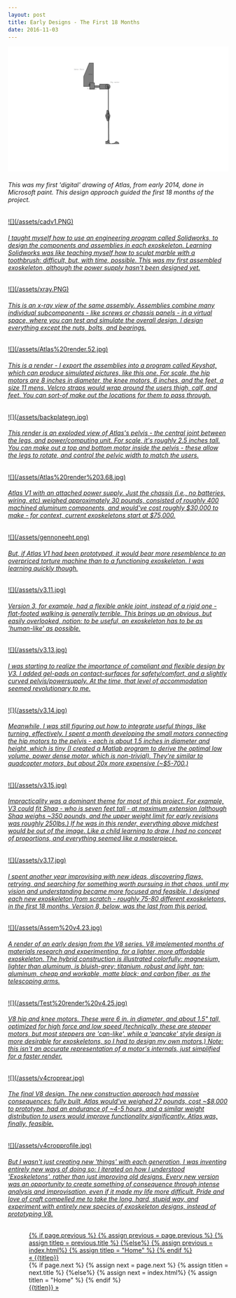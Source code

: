 ```yaml
---
layout: post
title: Early Designs - The First 18 Months 
date: 2016-11-03
---
```

<a href="/assets/progenitor.png" target="_blank">![](/assets/progenitor.png)</a>
<h6>This was my first 'digital' drawing of Atlas, from early 2014, done in Microsoft paint. This design approach guided the first 18 months of the project. </h6>
<a href="/assets/cadv1.PNG" target="_blank">![](/assets/cadv1.PNG)
<h6>I taught myself how to use an engineering program called Solidworks, to design the components and assemblies in each exoskeleton. Learning Solidworks was like teaching myself how to sculpt marble with a toothbrush: difficult, but, with time, possible. This was my first assembled exoskeleton, although the power supply hasn't been designed yet.</h6>
<a href="/assets/xray.PNG" target="_blank">![](/assets/xray.PNG)
<h6>This is an x-ray view of the same assembly. Assemblies combine many individual subcomponents - like screws or chassis panels - in a virtual space, where you can test and simulate the overall design. I design everything except the nuts, bolts, and bearings.</h6>
<a href="/assets/Atlas%20render.52.jpg" target="_blank">![](/assets/Atlas%20render.52.jpg)
<h6>This is a render - I export the assemblies into a program called Keyshot, which can produce simulated pictures, like this one. For scale, the hip motors are 8 inches in diameter, the knee motors, 6 inches, and the feet, a size 11 mens. Velcro straps would wrap around the users thigh, calf, and feet. You can sort-of make out the locations for them to pass through.</h6>
<a href="/assets/backplategn.jpg" target="_blank">![](/assets/backplategn.jpg)
<h6>This render is an exploded view of Atlas's pelvis - the central joint between the legs, and power/computing unit. For scale, it's roughly 2.5 inches tall. You can make out a top and bottom motor inside the pelvis - these allow the legs to rotate, and control the pelvic width to match the users.</h6>
<a href="/assets/Atlas%20render%203.68.jpg" target="_blank">![](/assets/Atlas%20render%203.68.jpg)
<h6>Atlas V1 with an attached power supply. Just the chassis (i.e., no batteries, wiring, etc) weighed approximately 30 pounds, consisted of roughly 400 machined aluminum components, and would've cost roughly $30,000 to make - for context, current exoskeletons start at $75,000. </h6>
<a href="/assets/gennoneeht.png" target="_blank">![](/assets/gennoneeht.png)
<h6>But, if Atlas V1 had been prototyped, it would bear more resemblence to an overpriced torture machine than to a functioning exoskeleton. I was learning quickly though. </h6>
<a href="/assets/v3.11.jpg" target="_blank">![](/assets/v3.11.jpg)
<h6>Version 3, for example, had a flexible ankle joint, instead of a rigid one - flat-footed walking is generally terrible. This brings up an obvious, but easily overlooked, notion: to be useful, an exoskeleton has to be as 'human-like' as possible.</h6>
<a href="/assets/v3.13.jpg" target="_blank">![](/assets/v3.13.jpg)
<h6>I was starting to realize the importance of compliant and flexible design by V3. I added gel-pads on contact-surfaces for safety/comfort, and a slightly curved pelvis/powersupply. At the time, that level of accommodation seemed revolutionary to me. </h6>
<a href="/assets/v3.14.jpg" target="_blank">![](/assets/v3.14.jpg)
<h6>Meanwhile, I was still figuring out how to integrate useful things, like turning, effectively. I spent a month developing the small motors connecting the hip motors to the pelvis - each is about 1.5 inches in diameter and height, which is tiny (I created a Matlab program to derive the optimal low volume, power dense motor, which is non-trivial). They're similar to quadcopter motors, but about 20x more expensive (~$5-700.)</h6>
<a href="/assets/v3.15.jpg" target="_blank">![](/assets/v3.15.jpg)
<h6>Impracticality was a dominant theme for most of this project. For example, V3 could fit Shaq - who is seven feet tall - at maximum extension (although Shaq weighs ~350 pounds, and the upper weight limit for early revisions was roughly 250lbs.) If he was in this render, everything above midchest would be out of the image. Like a child learning to draw, I had no concept of proportions, and everything seemed like a masterpiece.</h6>
<a href="/assets/v3.17.jpg" target="_blank">![](/assets/v3.17.jpg)
<h6>I spent another year improvising with new ideas, discovering flaws, retrying, and searching for something worth pursuing in that chaos, until my vision and understanding became more focused and feasible. I designed each new exoskeleton from scratch - roughly 75-80 different exoskeletons, in the first 18 months. Version 8, below, was the last from this period.</h6>
<a href="/assets/Assem%20v4.23.jpg" target="_blank">![](/assets/Assem%20v4.23.jpg)
<h6>A render of an early design from the V8 series. V8 implemented months of materials research and experimenting, for a lighter, more affordable exoskeleton. The hybrid construction is illustrated colorfully: magnesium, lighter than aluminum, is bluish-grey; titanium, robust and light, tan; aluminum, cheap and workable, matte black; and carbon fiber, as the telescoping arms. </h6>
<a href="/assets/Test%20render%20v4.25.jpg" target="_blank">![](/assets/Test%20render%20v4.25.jpg)
<h6>V8 hip and knee motors. These were 6 in. in diameter, and about 1.5" tall, optimized for high force and low speed (technically, these are stepper motors, but most steppers are 'can-like', while a 'pancake' style design is more desirable for exoskeletons, so I had to design my own motors.) Note: this isn't an accurate representation of a motor's internals, just simplified for a faster render.</h6>
<a href="/assets/v4croprear.jpg" target="_blank">![](/assets/v4croprear.jpg)
<h6>The final V8 design. The new construction approach had massive consequences: fully built, Atlas would've weighed 27 pounds, cost ~$8,000 to prototype, had an endurance of ~4-5 hours, and a similar weight distribution to users would improve functionality significantly. Atlas was, finally, feasible.</h6>
<a href="/assets/v4cropprofile.jpg" target="_blank">![](/assets/v4cropprofile.jpg)
<h6>But I wasn't just creating new 'things' with each generation, I was inventing entirely new ways of doing so: I iterated on how I understood 'Exoskeletons', rather than just improving old designs. Every new version was an opportunity to create something of consequence through intense analysis and improvisation, even if it made my life more difficult. Pride and love of craft compelled me to take the long, hard, stupid way, and experiment with entirely new species of exoskeleton designs, instead of prototyping V8.
</h6>

<ul class="footer">
    <ul class="button">
        {% if page.previous %}
            {% assign previous = page.previous %}
            {% assign titlep = previous.title %}
        {%else%}
            {% assign previous = index.html%}
            {% assign titlep = "Home" %}
        {% endif %}
        <div class="button0"><a href="{{site.baseurl}}{{previous.url}}">&laquo; {{titlep}}</a></div>
        {% if page.next %}
            {% assign next = page.next %}
            {% assign titlen = next.title %}
        {%else%}
            {% assign next = index.html%}
            {% assign titlen = "Home" %}
        {% endif %}
        <div class="button0"><a href="{{site.baseurl}}{{next.url}}">{{titlen}} &raquo;</a></div>         
    </ul>
</ul>


